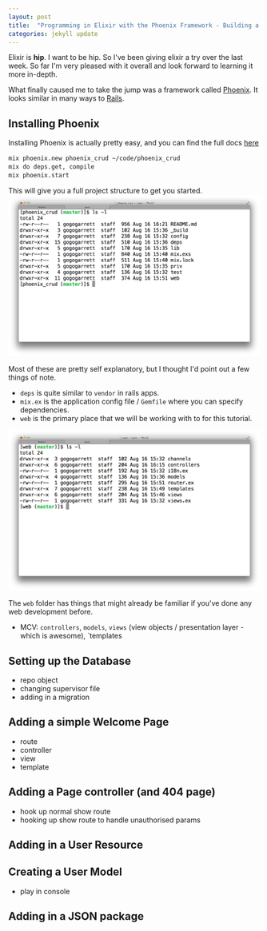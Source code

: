 ```yaml
---
layout: post
title:  "Programming in Elixir with the Phoenix Framework - Building a basic CRUD app"
categories: jekyll update
---
```

Elixir is **hip**. I want to be hip. So I've been giving elixir a try over the last week. So far I'm very pleased with it overall and look forward to learning it more in-depth.

What finally caused me to take the jump was a framework called [Phoenix](https://github.com/phoenixframework/phoenix).  It looks similar in many ways to [Rails](http://rubyonrails.org/).

## Installing Phoenix
Installing Phoenix is actually pretty easy, and you can find the full docs [here](https://github.com/phoenixframework/phoenix#setup)

```bash
mix phoenix.new phoenix_crud ~/code/phoenix_crud
mix do deps.get, compile
mix phoenix.start
```
This will give you a full project structure to get you started.
![](/images/phoenix_folder_structure.png)

Most of these are pretty self explanatory, but I thought I'd point out a few things of note.

- `deps` is quite similar to `vendor` in rails apps.
- `mix.ex` is the application config file / `Gemfile` where you can specify dependencies.
- `web` is the primary place that we will be working with to for this tutorial.

![](/images/phoenix_web_folder_structure.png)

The `web` folder has things that might already be familiar if you've done any web development before.

- MCV: `controllers`, `models`, `views` (view objects / presentation layer - which is awesome), `templates



## Setting up the Database
- repo object
- changing supervisor file
- adding in a migration

## Adding a simple Welcome Page
- route
- controller
- view
- template

## Adding a Page controller (and 404 page)
- hook up normal show route
- hooking up show route to handle unauthorised params

## Adding in a User Resource

## Creating a User Model
- play in console

## Adding in a JSON package
